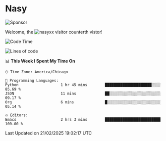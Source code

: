 # Nasy

<!--
<p align="center">
<img height="200" src="https://github-readme-stats.vercel.app/api?username=nasyxx&count_private=true&show_icons=true&theme=dracula&include_all_commits=true"/>
<img height="200" src="https://github-readme-stats.vercel.app/api/top-langs/?username=nasyxx&theme=dracula&hide=html,jupyter+notebook&count_private=true&show_icons=true"/>
</p>

  
----------------
-->

![Sponsor](https://img.shields.io/static/v1.svg?label=Sponsor&message=%E2%9D%A4&logo=GitHub&style=flat&color=pink)
 
Welcome, the ![nasyxx visitor counter](https://count.getloli.com/get/@nasyxx?theme=rule34)th vistor!
 
<!--START_SECTION:waka-->
![Code Time](http://img.shields.io/badge/Code%20Time-4%2C733%20hrs%2025%20mins-blue)

![Lines of code](https://img.shields.io/badge/From%20Hello%20World%20I%27ve%20Written-6.3%20million%20lines%20of%20code-blue)

📊 **This Week I Spent My Time On** 

```text
🕑︎ Time Zone: America/Chicago

💬 Programming Languages: 
Python                   1 hr 45 mins        █████████████████████░░░░   85.69 % 
JSON                     11 mins             ██░░░░░░░░░░░░░░░░░░░░░░░   09.17 % 
Org                      6 mins              █░░░░░░░░░░░░░░░░░░░░░░░░   05.14 % 

🔥 Editors: 
Emacs                    2 hrs 3 mins        █████████████████████████   100.00 % 
```


 Last Updated on 21/02/2025 19:02:17 UTC
<!--END_SECTION:waka-->

<!-- ![visitors](https://visitor-badge.laobi.icu/badge?page_id=nasyxx.nasyxx) -->
